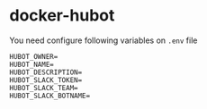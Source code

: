 
# docker-hubot

You need configure following variables on `.env` file

```
HUBOT_OWNER=
HUBOT_NAME=
HUBOT_DESCRIPTION=
HUBOT_SLACK_TOKEN=
HUBOT_SLACK_TEAM=
HUBOT_SLACK_BOTNAME=
```

